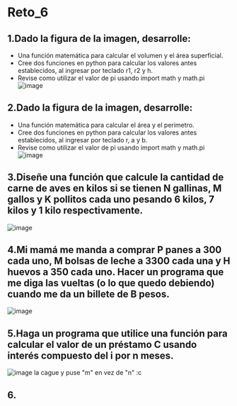 # Reto_6
## 1.Dado la figura de la imagen, desarrolle:
   + Una función matemática para calcular el volumen y el área superficial.
   + Cree dos funciones en python para calcular los valores antes establecidos, al ingresar por teclado r1, r2 y h.
   + Revise como utilizar el valor de pi usando import math y math.pi
![image](https://github.com/SergioSochaLuque/reto6/assets/141857054/20e90b0a-0b34-4964-82ec-397ea05b14ff)
## 2.Dado la figura de la imagen, desarrolle:
   + Una función matemática para calcular el área y el perimetro.
   + Cree dos funciones en python para calcular los valores antes establecidos, al ingresar por teclado r, a y b.
   + Revise como utilizar el valor de pi usando import math y math.pi
![image](https://github.com/SergioSochaLuque/reto6/assets/141857054/96c10581-aa61-4be2-a98f-dec222e46885)
## 3.Diseñe una función que calcule la cantidad de carne de aves en kilos si se tienen N gallinas, M gallos y K pollitos cada uno pesando 6 kilos, 7 kilos y 1 kilo respectivamente.
![image](https://github.com/SergioSochaLuque/reto6/assets/141857054/50d3286e-088b-4006-8e73-55ba30f9bd5a)
## 4.Mi mamá me manda a comprar P panes a 300 cada uno, M bolsas de leche a 3300 cada una y H huevos a 350 cada uno. Hacer un programa que me diga las vueltas (o lo que quedo debiendo) cuando me da un billete de B pesos.
![image](https://github.com/SergioSochaLuque/reto6/assets/141857054/6441dcb4-20d4-4687-9986-3b86aa5684c8)
## 5.Haga un programa que utilice una función para calcular el valor de un préstamo C usando interés compuesto del i por n meses.
![image](https://github.com/SergioSochaLuque/reto6/assets/141857054/9d31f00d-e11c-4da1-9a62-42d95920d286)
la cague y puse "m" en vez de "n" :c
## 6.









